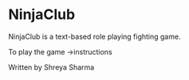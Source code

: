 # NinjaClub

NinjaClub is a text-based role playing fighting game. 

To play the game ->instructions


Written by Shreya Sharma
